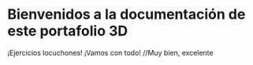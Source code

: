 # Bienvenidos a la documentación de este portafolio 3D

¡Ejercicios locuchones!
¡Vamos con todo!
//Muy bien, excelente